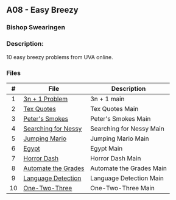 ## A08 - Easy Breezy
### Bishop Swearingen
### Description: 

10 easy breezy problems from UVA online.

### Files

|   #   | File             | Description                                        |
| :---: | ---------------- | -------------------------------------------------- |
|   1   | [3n + 1 Problem](https://github.com/BishopSwearingen/4883-Prog-Tech/blob/main/Assignments/A04/100main.cpp)         | 3n + 1 main     |
|   2   | [Tex Quotes ](https://github.com/BishopSwearingen/4883-Prog-Tech/blob/main/Assignments/A04/272main.cpp) | Tex Quotes Main |
|   3   | [Peter's Smokes ](https://github.com/BishopSwearingen/4883-Prog-Tech/blob/main/Assignments/A04/10346main.cpp) | Peter's Smokes Main |
|   4   | [Searching for Nessy ](https://github.com/BishopSwearingen/4883-Prog-Tech/blob/main/Assignments/A04/11044main.cpp) | Searching for Nessy Main |
|   5   | [Jumping Mario ](https://github.com/BishopSwearingen/4883-Prog-Tech/blob/main/Assignments/A04/11764main.cpp) | Jumping Mario Main |
|   6   | [Egypt ](https://github.com/BishopSwearingen/4883-Prog-Tech/blob/main/Assignments/A04/11854main.cpp) | Egypt Main |
|   7   | [Horror Dash ](https://github.com/BishopSwearingen/4883-Prog-Tech/blob/main/Assignments/A04/11799main.cpp) | Horror Dash Main |
|   8   | [Automate the Grades ](https://github.com/BishopSwearingen/4883-Prog-Tech/blob/main/Assignments/A04/11777main.cpp) | Automate the Grades Main |
|   9   | [Language Detection ](https://github.com/BishopSwearingen/4883-Prog-Tech/blob/main/Assignments/A04/12250main.cpp) | Language Detection Main |
|   10   | [One-Two-Three ](https://github.com/BishopSwearingen/4883-Prog-Tech/blob/main/Assignments/A04/12289main.cpp) | One-Two-Three Main |





